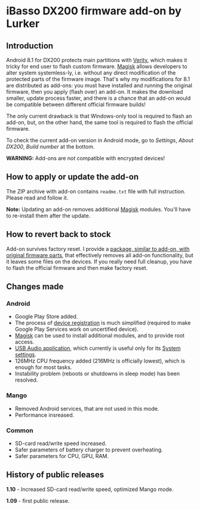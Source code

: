 # iBasso DX200 firmware add-on by Lurker

## Introduction
Android 8.1 for DX200 protects main partitions with [Verity](https://source.android.com/security/verifiedboot), which makes it tricky for end user to flash custom firmware. [Magisk](https://magiskmanager.com/) allows developers to alter system systemless-ly, i.e. without any direct modification of the protected parts of the firmware image. That's why my modifications for 8.1 are distributed as add-ons: you must have installed and running the original firmware, then you apply (flash over) an add-on. It makes the download smaller, update process faster, and there is a chance that an add-on would be compatible between different official firmware builds!

The only current drawback is that Windows-only tool is required to flash an add-on, but, on the other hand, the same tool is required to flash the official firmware.

To check the current add-on version in Android mode, go to _Settings_, _About DX200_, _Build number_ at the bottom.

**WARNING:** Add-ons are *not* compatible with encrypted devices!

## How to apply or update the add-on
The ZIP archive with add-on contains `readme.txt` file with full instruction. Please read and follow it.

**Note:** Updating an add-on removes additional [Magisk](https://magiskmanager.com/) modules. You'll have to re-install them after the update.

## How to revert back to stock
Add-on survives factory reset. I provide a [package, similar to add-on, with original firmware parts](https://github.com/Lurker00/DX200-Firmware-Add-on/releases/tag/v0.01.008stock), that effectively removes all add-on functionality, but it leaves some files on the devices. If you really need full cleanup, you have to flash the official firmware and then make factory reset.

## Changes made
### Android
* Google Play Store added.
* The process of [device registration](https://www.google.com/android/uncertified/) is much simplified (required to make Google Play Services work on uncertified device).
* [Magisk](https://magiskmanager.com/) can be used to install additional modules, and to provide root access.
* [USB Audio application](https://github.com/Lurker00/DX200-USB-Audio-Release/blob/master/README.md), which currently is useful only for its [System settings](https://github.com/Lurker00/DX200-USB-Audio-Release/blob/master/README.md#system-settings).
* 126MHz CPU frequency added (216MHz is officially lowest), which is enough for most tasks.
* Instability problem (reboots or shutdowns in sleep mode) has been resolved.
### Mango
* Removed Android services, that are not used in this mode.
* Performance insreased.
### Common
* SD-card read/write speed increased.
* Safer parameters of battery charger to prevent overheating.
* Safer parameters for CPU, GPU, RAM.

## History of public releases
**1.10** - Increased SD-card read/write speed, optimized Mango mode.

**1.09** - first public release.

